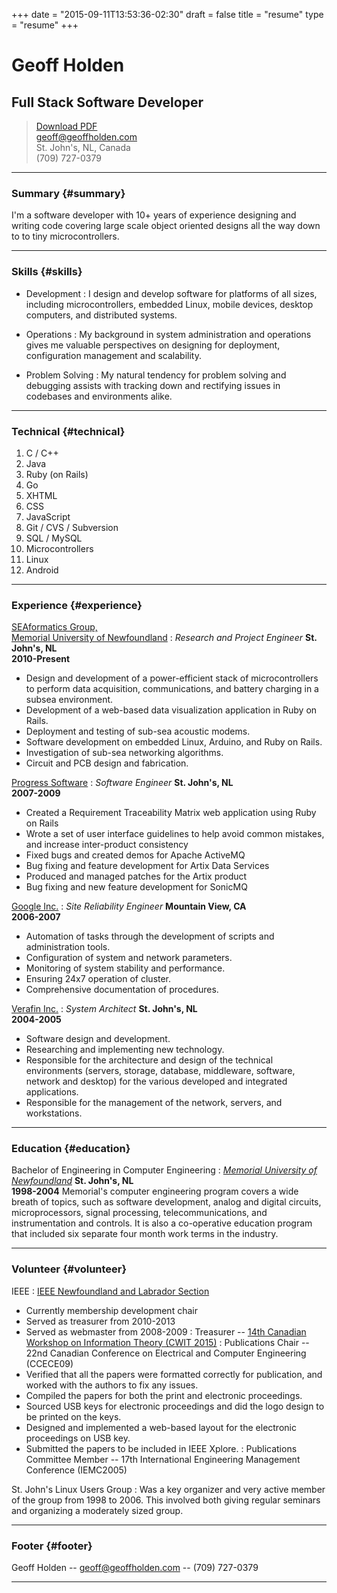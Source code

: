 +++
date = "2015-09-11T13:53:36-02:30"
draft = false
title = "resume"
type = "resume"
+++

# Geoff Holden
## Full Stack Software Developer

> [Download PDF](resume.pdf)  
> [geoff@geoffholden.com](mailto:geoff@geoffholden.com)  
> St. John's, NL, Canada  
> (709) 727-0379

------

### Summary {#summary}

I'm a software developer with 10+ years of experience designing and writing
code covering large scale object oriented designs all the way down to to
tiny microcontrollers.

------

### Skills {#skills}

* Development
  : I design and develop software for platforms of all sizes, including
    microcontrollers, embedded Linux, mobile devices, desktop computers, and
    distributed systems.

* Operations
  : My background in system administration and operations gives me valuable
    perspectives on designing for deployment, configuration management and
    scalability.

* Problem Solving
  : My natural tendency for problem solving and debugging assists with tracking
    down and rectifying issues in codebases and environments alike.

------

### Technical {#technical}

1. C / C++
1. Java
1. Ruby (on Rails)
1. Go
1. XHTML
1. CSS
1. JavaScript
1. Git / CVS / Subversion
1. SQL / MySQL
1. Microcontrollers
1. Linux
1. Android

------

### Experience {#experience}

[SEAformatics Group,<br /> Memorial University of Newfoundland](http://seaformatics.ca)
: *Research and Project Engineer*
  __St. John's, NL  
  2010-Present__
  * Design and development of a power-efficient stack of microcontrollers to
    perform data acquisition, communications, and battery charging in a subsea
    environment.
  * Development of a web-based data visualization application in Ruby on Rails.
  * Deployment and testing of sub-sea acoustic modems.
  * Software development on embedded Linux, Arduino, and Ruby on Rails.
  * Investigation of sub-sea networking algorithms.
  * Circuit and PCB design and fabrication.

<div></div>

[Progress Software](http://progress.com)
: *Software Engineer*
  __St. John's, NL  
  2007-2009__
  * Created a Requirement Traceability Matrix web application using Ruby on
    Rails
  * Wrote a set of user interface guidelines to help avoid
    common mistakes, and increase inter-product consistency
  * Fixed bugs and created demos for Apache ActiveMQ
  * Bug fixing and feature development for Artix Data Services
  * Produced and managed patches for the Artix product
  * Bug fixing and new feature development for SonicMQ

<div></div>

[Google Inc.](http://google.com)
: *Site Reliability Engineer*
  __Mountain View, CA  
  2006-2007__
  * Automation of tasks through the development of scripts and administration
    tools.
  * Configuration of system and network parameters.
  * Monitoring of system stability and performance.
  * Ensuring 24x7 operation of cluster.
  * Comprehensive documentation of procedures.

<div></div>

[Verafin Inc.](http://verafin.com)
: *System Architect*
  __St. John's, NL  
  2004-2005__
  * Software design and development.
  * Researching and implementing new technology.
  * Responsible for the architecture and design of the technical environments
    (servers, storage, database, middleware, software, network and desktop) for
    the various developed and integrated applications.
  * Responsible for the management of the network, servers, and workstations.

------

### Education {#education}

Bachelor of Engineering in Computer Engineering
: *[Memorial University of Newfoundland](http://www.mun.ca)*
  __St. John's, NL  
  1998-2004__
  Memorial's computer engineering program covers a wide breath of topics, such
  as software development, analog and digital circuits, microprocessors, signal
  processing, telecommunications, and instrumentation and controls.
  It is also a co-operative education program that included six separate four
  month work terms in the industry.

------

### Volunteer {#volunteer}

IEEE
: [IEEE Newfoundland and Labrador Section](http://newfoundlandlabrador.ieee.ca)
  * Currently membership development chair
  * Served as treasurer from 2010-2013
  * Served as webmaster from 2008-2009
: Treasurer -- [14th Canadian Workshop on Information Theory (CWIT 2015)](http://cwit.ca/2015/)
: Publications Chair -- 22nd Canadian Conference on Electrical and Computer Engineering (CCECE09)
  * Verified that all the papers were formatted correctly for publication, and
    worked with the authors to fix any issues.
  * Compiled the papers for both the print and electronic proceedings.
  * Sourced USB keys for electronic proceedings and did the logo design to be
    printed on the keys.
  * Designed and implemented a web-based layout for the electronic proceedings
    on USB key.
  * Submitted the papers to be included in IEEE Xplore.
: Publications Committee Member -- 17th International Engineering Management Conference (IEMC2005)

St. John's Linux Users Group
: 
  Was a key organizer and very active member of the group from 1998 to 2006.
  This involved both giving regular seminars and organizing a moderately sized
  group.

------

### Footer {#footer}

Geoff Holden -- [geoff@geoffholden.com](mailto:geoff@geoffholden.com) -- (709) 727-0379

------
